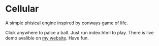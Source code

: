 # Cellular

A simple phisical engine inspired by conways game of life.

Click anywhere to palce a ball. Just run index.html to play. There is live demo avalible on [my website](https://okkindel.github.io/cellular/). Have fun.
